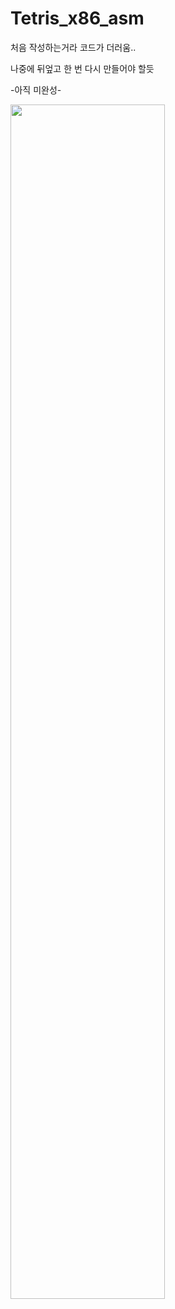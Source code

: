# Tetris_x86_asm

처음 작성하는거라 코드가 더러움..

나중에 뒤엎고 한 번 다시 만들어야 할듯

-아직 미완성-

<img src = "https://github.com/user-attachments/assets/195266ee-fbb2-4222-bacb-8bf0e98fbb7b" width = "70%" height = "70%">
